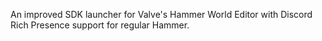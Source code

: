 An improved SDK launcher for Valve's Hammer World Editor with Discord Rich Presence support for regular Hammer.